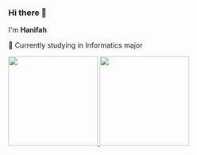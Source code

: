 ### Hi there 👋

I'm **Hanifah**

🌱 Currently studying in Informatics major

<p align="left">
<a href="https://github.com/hanifah-amn">
  <img height="180em" src="https://github-readme-stats-eight-theta.vercel.app/api?username=hanifah-amn&show_icons=true&theme=vue-dark&include_all_commits=true&count_private=true"/>
  <img height="180em" src="https://github-readme-stats-eight-theta.vercel.app/api/top-langs/?username=hanifah-amn&layout=compact&langs_count=8&theme=vue-dark"/>
</a>
</p>
